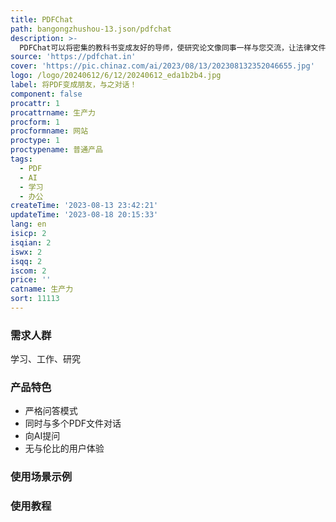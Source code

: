 ```yaml
---
title: PDFChat
path: bangongzhushou-13.json/pdfchat
description: >-
  PDFChat可以将密集的教科书变成友好的导师，使研究论文像同事一样与您交流，让法律文件咨询您就像个人律师一样，甚至可以让AI分析您的简历。PDFChat采用最新的AI技术，提供严格的问答模式、同时与多个PDF文件对话的功能、向AI提问的模式以及无与伦比的用户体验。无论是学习、工作还是娱乐，PDFChat都能帮助您更便捷地与PDF文件互动。
source: 'https://pdfchat.in'
cover: 'https://pic.chinaz.com/ai/2023/08/13/202308132352046655.jpg'
logo: /logo/20240612/6/12/20240612_eda1b2b4.jpg
label: 将PDF变成朋友，与之对话！
component: false
procattr: 1
procattrname: 生产力
procform: 1
procformname: 网站
proctype: 1
proctypename: 普通产品
tags:
  - PDF
  - AI
  - 学习
  - 办公
createTime: '2023-08-13 23:42:21'
updateTime: '2023-08-18 20:15:33'
lang: en
isicp: 2
isqian: 2
iswx: 2
isqq: 2
iscom: 2
price: ''
catname: 生产力
sort: 11113
---
```




### 需求人群
学习、工作、研究

### 产品特色
- 严格问答模式
- 同时与多个PDF文件对话
- 向AI提问
- 无与伦比的用户体验

### 使用场景示例


### 使用教程


  

